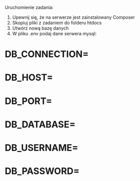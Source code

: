 Uruchomienie zadania:
1. Upewnij się, że na serwerze jest zainstalowany Composer
2. Skopiuj pliki z zadaniem do folderu htdocs
3. Utwórz nową bazę danych
4. W pliku .env podaj dane serwera mysql:

# DB_CONNECTION=
# DB_HOST=
# DB_PORT=
# DB_DATABASE=
# DB_USERNAME=
# DB_PASSWORD=

